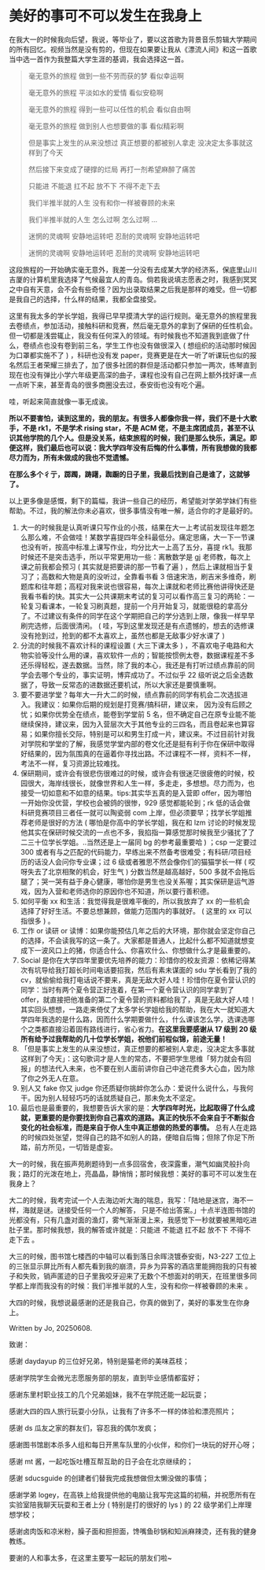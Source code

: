 # 美好的事可不可以发生在我身上

<NotionStyleMusicPlayer 
  title="美好的事情可不可以发生在我身上" 
  artist="康士坦的变化球" 
  cover="../../assets/3410537.jpg" 
  musicSrc="/SDUCSGuide/assets/M500000kheLh0RDWNH.mp3" 
  :style="{ width: '320px', margin: '20px auto' }" 
/>

在我大一的时候我向后望，我说，等毕业了，要以这首歌为背景音乐剪辑大学期间的所有回忆。视频当然是没有剪的，但现在如果要让我从《漂流人间》和这一首歌当中选一首作为我整篇大学生涯的基调，我会选择这一首。

> 毫无意外的旅程 做到一些不劳而获的梦 看似幸运啊
>
> 毫无意外的旅程 平淡如水的爱情 看似安稳啊
>
> 毫无意外的旅程 得到一些可以任性的机会 看似自由啊
>
> 毫无意外的旅程 做到别人也想要做的事 看似精彩啊
>
> 但是事实上发生的从来没想过 真正想要的都被别人拿走 没决定太多事就这样到了今天
>
> 然后接下来变成了硬撑的烂局 再打一剂希望麻醉了痛苦
>
> 只能进 不能退 扛不起 放不下 不得不走下去
>
> 我们半推半就的人生 没有和你一样被眷顾的未来
>
> 我们半推半就的人生 怎么过啊 怎么过啊 …
>
> 迷惘的灵魂啊 安静地运转吧 忍耐的灵魂啊 安静地运转吧
>
> 迷惘的灵魂啊 安静地运转吧 忍耐的灵魂啊 安静地运转吧

这段旅程的一开始确实毫无意外，我差一分没有去成某大学的经济系，保底里山川吉厦的计算机里我选择了气候最宜人的青岛。倘若我说填志愿表之时，我感到冥冥之中自有天意，会不会有些奇怪？因为出录取结果之后我是那样的难受。但一切都是我自己的选择，什么样的结果，我都全盘接受。

这里有我太多的学长学姐，我得已早早摸清大学的运行规则。毫无意外的旅程里我去卷绩点，参加活动，接触科研和竞赛，然后毫无意外的拿到了保研的任性机会。但一切都是浅尝辄止，我没有任何深入的领域。有时候我也不知道我到底做了什么，卷绩点也没有卷到前三名，学生工作也没有做很深入 ( 想组织的活动那时候因为口罩都实施不了 ) ，科研也没有发 paper，竞赛更是在大一听了听课玩也似的报名然后王者荣耀三排去了，加了很多社团的群但是活动都只参加一两次，练琴直到现在也没有弹比小学六年级更高深的曲子，课程也没有自己在网上额外找好课一点一点听下来，甚至青岛的很多商圈没去过，泰安街也没有吃个遍。

哇，听起来简直就像一事无成诶。

**所以不要害怕，读到这里的，我的朋友。有很多人都像你我一样，我们不是十大歌手，不是 rk1，不是学术 rising star，不是 ACM 佬，不是主席团成员，甚至不认识其他学院的几个人。但是没关系，结束旅程的时候，我们是那么快乐，满足。即便这样，我们最后也可以说：我大学四年没有后悔的什么事情，所有我想做的我都尽力而为，所有未做成的我也不觉遗憾。**

**在那么多个彳亍，踯躅，踌躇，踟蹰的日子里，我最后找到自己是谁了，这就够了。**

以上更多像是感慨，剩下的篇幅，我讲一些自己的经历，希望能对学弟学妹们有些帮助。不过，我的解法你未必喜欢，很多事情没有唯一解，适合你的才是最好的。

1.  大一的时候我是认真听课只写作业的小孩，结果在大一上考试前发现往年题怎么那么难，不会做哇！某数学喜提四年全科最低分。痛定思痛，大一下一节课也没有听，按高中标准上课写作业，均分比大一上高了五分，喜提 rk1。我那时候还不是突击选手，所以平常更用功一些：离散数学是 gj 老师教，每次上课之前我都会预习 ( 其实就是把要讲的那一节看了遍 ) ，然后上课就相当于复习了；高数和大物是真的没听过，全靠看书看 3 倍速宋浩，刷吉米多维奇，刷题库和往年题；高程对我来说也很容易，每次上课就和老师比赛他讲得快还是我看书看的快。其实大一公共课期末考试的复习可以看作高三复习的两轮：一轮复习看课本，一轮复习刷真题，提前一个月开始复习，就能很稳的拿高分了。不过建议有条件的同学在这个学期把自己的学分选到上限，像我一样早早刷完选修，后面很清闲。 ( 哇，写到这里发现还是有点遗憾的，想去的选修课没有抢到过，抢到的都不太喜欢上，虽然也都是无敌事少好水课了 )
2.  分流的时候我不喜欢计科的课程设置 ( 大三下课太多 ) ，不喜欢电子电路和大物实验等没什么用的课，喜欢软件一点的；智能按惯例太卷，数据课程差不多还乐得轻松，遂去数据。当然，除了我的本心，我还是有打听过绩点靠前的同学会去哪个专业的，事实证明，博弈成功了。不过似乎 22 级听说之后全选数据了，导致一反常态的进数据还要机试，所以大家还是要慎重啊。
3.  要不要进学堂？每年大一升大二的时候，绩点靠前的同学有机会二次选拔进入。我建议：如果你后期的规划是打竞赛/搞科研，建议来， 因为没有后顾之忧；如果你优势全在绩点，能卷到学堂前 5 名，但不确定自己在原专业能不能继续保持，建议来，因为入营层次大于其他专业的三四名，而且卷起来也算容易；如果你擅长交际，特别是可以和男生打成一片，建议来。不过目前针对我对学院和学堂的了解，我感觉学堂内部的卷文化还是挺有利于你在保研中取得好结果的，因为氛围真的在逼着你寻找出路。不过课程不一样，资料不一样，考法不一样，复习资源比较难找。
4.  保研期间，或许会有很悲伤很难过的时候，或许会有很迷茫很疲倦的时候，校园很大，海岸线很长，就像世界和人生一样，多走走，多想想。尽力而为，也接受一切如意和不如意的结果。tips:其实华五真的是入营即 offer，因为哪怕一开始你没优营，学校也会被鸽的很惨，929 感觉都能轮到；rk 低的话会做科研竞赛项目三者任一就可以陶瓷弱 com 上岸，但必须要早；找学长学姐推荐老师是很好的方法 ( 哪怕是你高中的学长学姐，我在和 lzm 讨论的时候发现他其实在保研时候交流的一点也不多，我掐指一算感觉那时候我至少骚扰了了二三十位学长学姐。..当然还是上一届同 bg 的参考最重要哈 ) ；csp 一定要过 300 或者有与之匹配的代码能力，早练出来不然备考很难受；有科研/项目经历的话没人会问你专业课；过 6 级或者雅思不然会像你们的猫猫学长一样 ( 哎呀失去了北京相聚的机会，好生气 ) 分数当然是越高越好，500 多就不会拖后腿了；哭一哭有益于身心健康，哪怕你是男生也没关系喔；其实保研是运气游戏，因为入营和老师选你的原因你也不知道，所以要行善积德。
5.  如何平衡 xx 和生活：我觉得我是很难平衡的，所以我放弃了 xx 的一些机会选择了好好生活。不要总想兼顾，做能力范围内的事就好。 ( 这里的 xx 可以指很多 ) 。
6.  工作 or 读研 or 读博：如果你能预估几年之后的大环境，那你就会坚定你自己的选择，不会读我写的这一条了。大家都是普通人，比起什么都不知道就想变成下一波风口上的猪，你适合什么、你喜欢什么、你想做什么才是最重要的。
6.  Social 是你在大学四年里要优先培养的能力：珍惜你的校友资源：依稀记得某次有坑导给我打超长时间电话要招我，然后有素未谋面的 sdu 学长看到了我的 cv，就偷偷给我打电话说不要来，真是无敌大好人哇！珍惜你在夏令营认识的同学：当时有两个夏令营正好连着，在第一个夏令营认识的同学拿到了 offer，就直接把他准备的第二个夏令营的资料都给我了，真是无敌大好人哇！其实回头想想，一路走来倚仗了太多学长学姐给我的帮助，我在大一就知道大学四年我选的是什么路，因而什么学期要做什么，什么课该怎么学，选课选哪个之类都直接沿着固有路线进行，省心省力。**在这里我要感谢从 17 级到 20 级所有给予过我帮助的几十位学长学姐，祝他们前程似锦，前途无量！**
7.  「但是事实上发生的从来没想过，真正想要的都被别人拿走，没决定太多事就这样到了今天」：这句歌词才是人生的常态，不要把学生思维「努力就会有回报」的想法代入未来，也不要在别人面前讲你自己中途花费多大心血，因为除了你之外无人在意。
8.  别人又 fake 你又 judge 你还质疑你挑衅你怎么办：爱说什么说什么，与我何干。因为别人轻轻巧巧的话就质疑自己，那未免太不坚定。
8.  最后也是最重要的，我想要告诉大家的是：**大学四年时光，比起取得了什么成就，更重要的是你要找到你自己喜欢的道路。真正的快乐不会来自于不断拟合变化的社会标准，而是来自于你人生中真正想做的热爱的事情。** 总有人在走路的时候四处张望，觉得自己的路不如别人的路，便暗自后悔；但除了你足下所踏，前方所见，一切皆是虚妄。

大一的时候，我在振声苑刷题待到一点多回宿舍，夜深露重，潮气如幽灵般扑向我；路灯的光泼在地上，亮晶晶，静悄悄；那时候我想：美好的事可不可以发生在我身上？

大二的时候，我考完试一个人去海边听大海的喘息，我写：「陆地是迷宫，海不一样，海就是谜。谜接受任何一个人的解答， 只是不给出答案。」十点半连图书馆的光都没有，只有几盏对面的渔灯，雾气渐渐漫上来，我感觉下一秒就要被黑暗吃进肚子里。那时候我想，我的解答或许就是：只能进 不能退 扛不起 放不下 不得不走下去 。

大三的时候，图书馆七楼西的中轴可以看到落日余晖浇镀泰安街，N3-227 工位上的三张显示屏比所有人都先看到我的崩溃，异乡为异客的酒店里能拥抱我的只有被子和失败，销声匿迹的日子里我咬牙迎来了无数个不想面对的明天，在班里很多同学都上岸而我没有的时候：我们半推半就的人生，没有和你一样被眷顾的未来 。

大四的时候，我想说最感谢的还是我自己，你真的做到了，美好的事发生在你身上。

Written by Jo, 20250608.

致谢：

感谢 daydayup 的三位好兄弟，特别是猫老师的美味荔枝；

感谢学院学生会微光志愿服务部的朋友，直到毕业感情都蛮好；

感谢东里村职业技工的几个兄弟姐妹，我不在学院还能一起玩耍；

感谢大四的四人旅行玩耍小分队，让我有了许多不一样的体验和漂亮照片；

感谢 ds 瓜友之家的群友们，容忍我的偶尔发疯；

感谢图书馆剧本杀多人组和每日开黑车队里的小伙伴，和你们一块玩的好开心呀；

感谢 mt 酱，一起吃饭吐槽互帮互助的日子会在北京继续的；

感谢 sducsguide 的创建者们替我完成我想做但太懒没做的事情；

感谢学弟 logey，在高铁上给我提供他的电脑让我写完这篇的初稿，并祝愿所有在实验室陪我聊天玩耍和王者上分 ( 特别是打的很好的 lys ) 的 22 级学弟们上岸理想学校；

感谢卤肉饭和凉米粉，臊子面和担担面，馋嘴鱼砂锅和知派麻辣烫，还有我的健身教练。

要谢的人和事太多，在这里主要写一起玩的朋友们啦~
